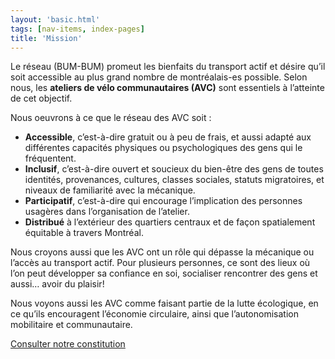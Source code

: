 ```yaml
---
layout: 'basic.html'
tags: [nav-items, index-pages]
title: 'Mission'
---
```


Le réseau (BUM-BUM) promeut les bienfaits du transport actif et désire qu’il soit accessible au plus grand nombre de montréalais-es possible. Selon nous, les **ateliers de vélo communautaires (AVC)** sont essentiels à l’atteinte de cet objectif.

Nous oeuvrons à ce que le réseau des AVC soit :

- **Accessible**, c’est-à-dire gratuit ou à peu de frais, et aussi
adapté aux différentes capacités physiques ou psychologiques
des gens qui le fréquentent.
- **Inclusif**, c’est-à-dire ouvert et soucieux du bien-être des gens de toutes identités, provenances, cultures, classes sociales,
statuts migratoires, et niveaux de familiarité avec la mécanique.
- **Participatif**, c’est-à-dire qui encourage l’implication des
personnes usagères dans l’organisation de l’atelier.
- **Distribué** à l’extérieur des quartiers centraux et de façon
spatialement équitable à travers Montréal.

Nous croyons aussi que les AVC ont un rôle qui dépasse la mécanique ou l’accès au transport actif. Pour plusieurs personnes, ce sont des lieux où l’on peut développer sa confiance en soi, socialiser rencontrer des gens et aussi… avoir du plaisir!

Nous voyons aussi les AVC comme faisant partie de la lutte écologique, en ce qu’ils encouragent l’économie circulaire, ainsi que l’autonomisation mobilitaire et communautaire.

[Consulter notre constitution](/imgs/constitution_v1.pdf)
